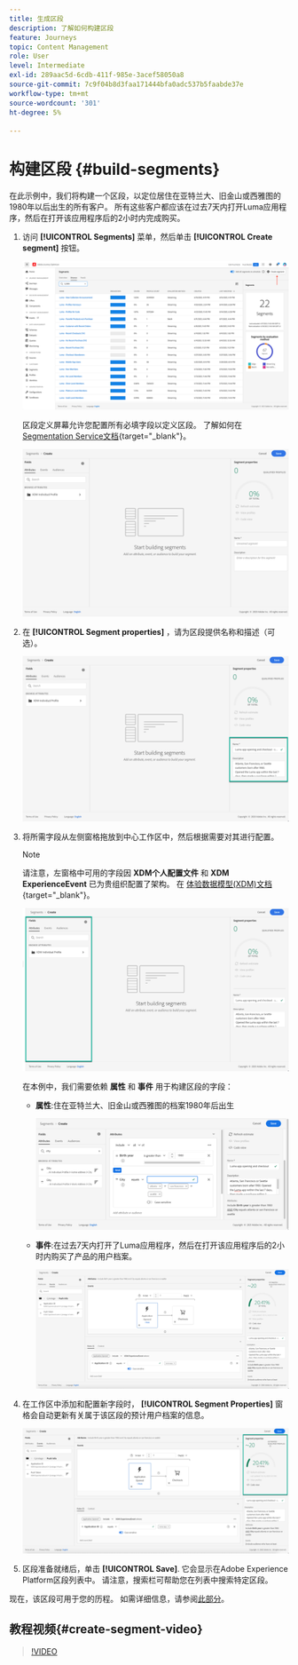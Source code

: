 ```yaml
---
title: 生成区段
description: 了解如何构建区段
feature: Journeys
topic: Content Management
role: User
level: Intermediate
exl-id: 289aac5d-6cdb-411f-985e-3acef58050a8
source-git-commit: 7c9f04b8d3faa171444bfa0adc537b5faabde37e
workflow-type: tm+mt
source-wordcount: '301'
ht-degree: 5%

---
```


# 构建区段 {#build-segments}

在此示例中，我们将构建一个区段，以定位居住在亚特兰大、旧金山或西雅图的1980年以后出生的所有客户。 所有这些客户都应该在过去7天内打开Luma应用程序，然后在打开该应用程序后的2小时内完成购买。

1. 访问 **[!UICONTROL Segments]** 菜单，然后单击 **[!UICONTROL Create segment]** 按钮。

   ![](assets/create-segment.png)

   区段定义屏幕允许您配置所有必填字段以定义区段。 了解如何在 [Segmentation Service文档](https://experienceleague.adobe.com/docs/experience-platform/segmentation/ui/overview.html){target=&quot;_blank&quot;}。

   ![](assets/segment-builder.png)

1. 在 **[!UICONTROL Segment properties]** ，请为区段提供名称和描述（可选）。

   ![](assets/segment-properties.png)

1. 将所需字段从左侧窗格拖放到中心工作区中，然后根据需要对其进行配置。

   >[!NOTE]
   >
   >请注意，左窗格中可用的字段因 **XDM个人配置文件** 和 **XDM ExperienceEvent** 已为贵组织配置了架构。  在 [体验数据模型(XDM)文档](https://experienceleague.adobe.com/docs/experience-platform/xdm/home.html?lang=zh-Hans){target=&quot;_blank&quot;}。

   ![](assets/drag-fields.png)

   在本例中，我们需要依赖 **属性** 和 **事件** 用于构建区段的字段：

   * **属性**:住在亚特兰大、旧金山或西雅图的档案1980年后出生

      ![](assets/add-attributes.png)

   * **事件**:在过去7天内打开了Luma应用程序，然后在打开该应用程序后的2小时内购买了产品的用户档案。

      ![](assets/add-events.png)

1. 在工作区中添加和配置新字段时， **[!UICONTROL Segment Properties]** 窗格会自动更新有关属于该区段的预计用户档案的信息。

   ![](assets/segment-estimate.png)

1. 区段准备就绪后，单击 **[!UICONTROL Save]**. 它会显示在Adobe Experience Platform区段列表中。 请注意，搜索栏可帮助您在列表中搜索特定区段。

现在，该区段可用于您的历程。 如需详细信息，请参阅[此部分](../segment/about-segments.md)。

## 教程视频{#create-segment-video}

>[!VIDEO](https://video.tv.adobe.com/v/334281?quality=12)
